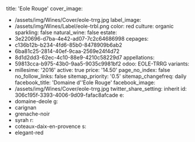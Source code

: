 title: 'Eole Rouge'
cover_image:
  - /assets/img/Wines/Cover/eole-trrg.jpg
label_image:
  - /assets/img/Wines/Label/eole-trbl.png
color: red
culture: organic
sparkling: false
natural_wine: false
estate:
  - 3e220696-d7ba-4e42-ad07-7c2c64686998
cepages:
  - c136b12b-b234-4fd6-85b0-8478909b6ab2
  - 6ba81c25-2814-40ef-9caa-2569e24f4d72
  - 8d1d2dd3-62ec-4c10-88e9-4210c58229d7
appellations:
  - 59813cca-b975-43b0-9aa5-9035c9981bf2
odoo: EOLE-TRRG
variants:
  -
    millesime: '2016'
    active: true
    price: '14.50'
page_no_index: false
no_follow_links: false
sitemap_priority: '0.5'
sitemap_changefreq: daily
facebook_title: 'Domaine d''Eole Rouge'
facebook_image:
  - /assets/img/Wines/Cover/eole-trrg.jpg
twitter_share_setting: inherit
id: 306c195f-3393-4006-9d09-fafac8afcade
e:
  - domaine-deole
g:
  - carignan
  - grenache-noir
  - syrah
r:
  - coteaux-daix-en-provence
s:
  - elegant-red
